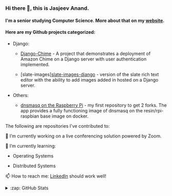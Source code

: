 ### Hi there 👋, this is Jasjeev Anand.

#### I&#39;m a senior studying Computer Science. More about that on my [website][website].

#### Here are my Github projects categorized:

- Django:
  
  - [Django-Chime][Django-Chime] - A project that demonstrates a deployment of Amazon Chime on a Django server with user authentication implemented.
    
  - \[slate-images][slate-images-django] - version of the slate rich text editor with the ability to add images added in hosted on a Django server.
    
- Others:
  
  - [dnsmasq on the Raspberry Pi][rpi-docker-dnsmasq] - my first repository to get 2 forks. The app provides a fully functioning image of dnsmasq on the resin/rpi-raspbian base image on docker.

The following are repositories I've contributed to:



🔭 I’m currently working on a live conferencing solution powered by Zoom.

🌱 I’m currently learning:

- Operating Systems
  
- Distributed Systems
  

📫 How to reach me:
[LinkedIn][LinkedIn] should work well!


<details>
  <summary>:zap: GitHub Stats</summary>

  <img align="left" alt="jasjeev4's GitHub Stats" src="https://github-readme-stats.codestackr.vercel.app/api?username=jasjeev4&show_icons=true&hide_border=true" />

</details>


[website]: https://jsanand.com
[LinkedIn]:https://www.linkedin.com/in/jasjeev/
[rpi-docker-dnsmasq]:https://github.com/jasjeev4/rpi-docker-dnsmasq
[slate-images-django]:https://github.com/jasjeev4/slate-images
[Django-Chime]:https://github.com/jasjeev4/Django-Chime
